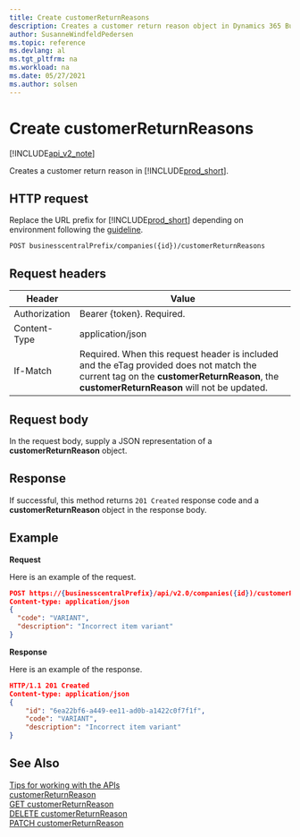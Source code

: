 ```yaml
---
title: Create customerReturnReasons
description: Creates a customer return reason object in Dynamics 365 Business Central.
author: SusanneWindfeldPedersen
ms.topic: reference
ms.devlang: al
ms.tgt_pltfrm: na
ms.workload: na
ms.date: 05/27/2021
ms.author: solsen
---
```


<!-- NOTE: This article is an auto-generated stub from the metadata file. -->
<!-- The sections marked with an EDIT_IS_REQUIRED require manual editing. -->
# Create customerReturnReasons

[!INCLUDE[api_v2_note](../../../includes/api_v2_note.md)]

Creates a customer return reason in [!INCLUDE[prod_short](../../../includes/prod_short.md)].

## HTTP request

Replace the URL prefix for [!INCLUDE[prod_short](../../../includes/prod_short.md)] depending on environment following the [guideline](../../v2.0/endpoints-apis-for-dynamics.md).

```
POST businesscentralPrefix/companies({id})/customerReturnReasons
```

## Request headers

|Header|Value|
|------|-----|
|Authorization  |Bearer {token}. Required. |
|Content-Type  |application/json|
|If-Match      |Required. When this request header is included and the eTag provided does not match the current tag on the **customerReturnReason**, the **customerReturnReason** will not be updated. |

## Request body

In the request body, supply a JSON representation of a **customerReturnReason** object.

## Response

If successful, this method returns ```201 Created``` response code and a **customerReturnReason** object in the response body.

## Example

**Request**

Here is an example of the request.

```json
POST https://{businesscentralPrefix}/api/v2.0/companies({id})/customerReturnReasons
Content-type: application/json
{
  "code": "VARIANT",
  "description": "Incorrect item variant"
}
```

**Response**

Here is an example of the response.

```json
HTTP/1.1 201 Created
Content-type: application/json
{
    "id": "6ea22bf6-a449-ee11-ad0b-a1422c0f7f1f",
    "code": "VARIANT",
    "description": "Incorrect item variant"
}
```

## See Also

[Tips for working with the APIs](/dynamics365/business-central/dev-itpro/developer/devenv-connect-apps-tips)  
[customerReturnReason](../resources/dynamics_customerReturnReason.md)  
[GET customerReturnReason](dynamics_customerreturnreason_get.md)  
[DELETE customerReturnReason](dynamics_customerreturnreason_delete.md)  
[PATCH customerReturnReason](dynamics_customerreturnreason_update.md)  
